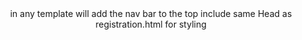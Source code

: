 <header th:replace="layout :: site-header" /> in any template will add the nav bar to the top
include same Head as registration.html for styling